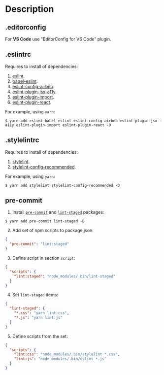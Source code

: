 Description
==

.editorconfig
--

For **VS Code** use "EditorConfig for VS Code" plugin.

.eslintrc
--

Requires to install of dependencies:

1. [eslint](https://www.npmjs.com/package/eslint).
1. [babel-eslint](https://www.npmjs.com/package/babel-eslint).
1. [eslint-config-airbnb](https://www.npmjs.com/package/eslint-config-airbnb).
1. [eslint-plugin-jsx-a11y](https://www.npmjs.com/package/eslint-plugin-jsx-a11y).
1. [eslint-plugin-import](https://www.npmjs.com/package/eslint-plugin-import).
1. [eslint-plugin-react](https://www.npmjs.com/package/eslint-plugin-react).

For example, using `yarn`:

```
$ yarn add eslint babel-eslint eslint-config-airbnb eslint-plugin-jsx-a11y eslint-plugin-import eslint-plugin-react -D
```

.stylelintrc
--

Requires to install of dependencies:

1. [stylelint](https://www.npmjs.com/package/stylelint).
1. [stylelint-config-recommended](https://github.com/stylelint/stylelint-config-recommended).

For example, using `yarn`:

```
$ yarn add stylelint stylelint-config-recommended -D
```

pre-commit
--

1. Install [`pre-commit`](https://www.npmjs.com/package/pre-commit) and [`lint-staged`](https://www.npmjs.com/package/lint-staged) packages:

```
$ yarn add pre-commit lint-staged -D
```

2. Add set of npm scripts to package.json:

```json
{
  "pre-commit": "lint:staged"
}
```

3. Define script in section `script`:

```json
{
  "scripts": {
    "lint:staged": "node_modules/.bin/lint-staged"
  }
}
```

4. Set `lint-staged` items:

```json
{
  "lint-staged": {
    "*.css": "yarn lint:css",
    "*.js": "yarn lint:js"
  }
}
```

5. Define scripts from the set:

```json
{
  "scripts": {
    "lint:css": "node_modules/.bin/stylelint *.css",
    "lint:js": "node_modules/.bin/eslint *.js"
  }
}
```
